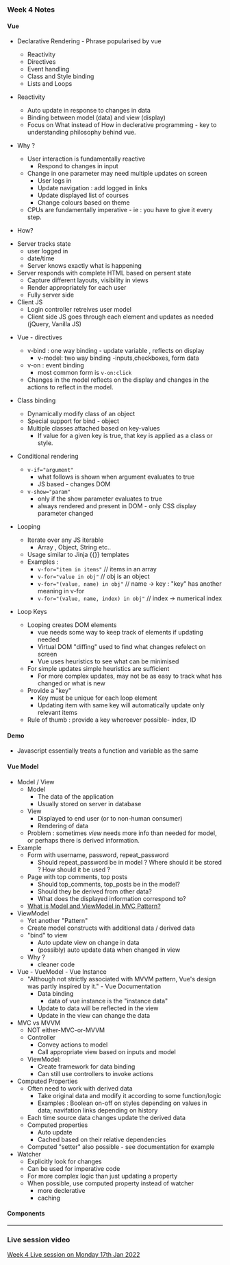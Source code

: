 ### Week 4 Notes

#### Vue
* Declarative Rendering - Phrase popularised by vue
  - Reactivity 
  - Directives
  - Event handling
  - Class and Style binding
  - Lists and Loops

* Reactivity 
  - Auto update in response to changes in data
  - Binding between model (data) and view (display)
  - Focus on What instead of How in declerative programming - key to understanding philosophy behind vue.
* Why ?
  - User interaction is fundamentally reactive
    - Respond to changes in input
  - Change in one parameter may need multiple updates on screen
    - User logs in
    - Update navigation : add logged in links
    - Update displayed list of courses
    - Change colours based on theme
  - CPUs are fundamentally imperative - ie : you have to give it every step.
 * How?
  - Server tracks state
    - user logged in
    - date/time
    - Server knows exactly what is happening
  - Server responds with complete HTML based on persent state
    - Capture different layouts, visibility in views
    - Render appropriately for each user
    - Fully server side
  - Client JS
    - Login controller retreives user model
    - Client side JS goes through each element and updates as needed (jQuery, Vanilla JS)

* Vue - directives
  - v-bind : one way binding - update variable , reflects on display
    - v-model: two way binding -inputs,checkboxes, form data
  - v-on : event binding
    - most common form is `v-on:click`
  - Changes in the model reflects on the display and changes in the actions to reflect in the model.
* Class binding
  - Dynamically modify class of an object
  - Special support for bind - object
  - Multiple classes attached based on key-values
    - If value for a given key is true, that key is applied as a class or style.
* Conditional rendering
  - `v-if="argument"`
    - what follows is shown when argument evaluates to true
    - JS based - changes DOM
  - `v-show="param"`
    - only if the show parameter evaluates to true
    - always rendered and present in DOM - only CSS display parameter changed
* Looping
  - Iterate over any JS iterable
    - Array , Object, String etc..
  - Usage similar to Jinja {{}} templates
  - Examples :
    - `v-for="item in items"` // items in an array
    - `v-for="value in obj"` // obj is an object
    - `v-for="(value, name) in obj"` // name -> key : "key" has another meaning in v-for
    - `v-for="(value, name, index) in obj"` // index -> numerical index

* Loop Keys 
  - Looping creates DOM elements
    - vue needs some way to keep track of elements if updating needed
    - Virtual DOM "diffing" used to find what changes refelect on screen
    - Vue uses heuristics to see what can be minimised
  - For simple updates simple heuristics are sufficient
    - For more complex updates, may not be as easy to track what has changed or what is new
  - Provide a "key"
    - Key must be unique for each loop element
    - Updating item with same key will automatically update only relevant items
  - Rule of thumb : provide a key whereever possible- index, ID

#### Demo
* Javascript essentially treats a function and variable as the same 

#### Vue Model

* Model / View
  - Model
    - The data of the application
    - Usually stored on server in database
  - View
    - Displayed to end user (or to non-human consumer)
    - Rendering of data
  - Problem : sometimes *view* needs more info than needed for model, or perhaps there is derived information.
* Example 
  - Form with username, password, repeat_password
    - Should repeat_password be in model ? Where should it be stored ? How should it be used ?
  - Page with top comments, top posts
    - Should top_comments, top_posts be in the model?
    - Should they be derived from other data?
    - What does the displayed information correspond to?
  - [What is Model and ViewModel in MVC Pattern?](https://www.c-sharpcorner.com/UploadFile/abhikumarvatsa/what-is-model-and-viewmodel-in-mvc-pattern/) 
* ViewModel
  - Yet another "Pattern"
  - Create model constructs with additional data / derived data
  - "bind" to view 
    - Auto update view on change in data
    - (possibly) auto update data when changed in view
  - Why ?
    - cleaner code
* Vue - VueModel - Vue Instance
  - "Although not strictly associated with MVVM pattern, Vue's design was partly inspired by it." - Vue Documentation
    - Data binding
      - data of vue instance is the "instance data"
    - Update to data will be reflected in the view
    - Update in the view can change the data 
* MVC vs MVVM
  - NOT either-MVC-or-MVVM
  - Controller
    - Convey actions to model
    - Call appropriate view based on inputs and model
  - ViewModel:
    - Create framework for data binding
    - Can still use controllers to invoke actions
* Computed Properties 
  - Often need to work with derived data
    - Take original data and modify it according to some function/logic
    - Examples : Boolean on-off on styles depending on values in data; navifation links depending on history
  - Each time source data changes update the derived data
  - Computed properties 
    - Auto update
    - Cached based on their relative dependencies 
  - Computed "setter" also possible - see documentation for example
* Watcher
  - Explicitly look for changes
  - Can be used for imperative code
  - For more complex logic than just updating a property
  - When possible, use computed property instead of watcher
    - more declerative
    - caching
 #### Components

___

### Live session video
[Week 4 Live session on Monday 17th Jan 2022](https://www.youtube.com/watch?v=faRuwqZV--w)
